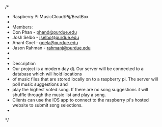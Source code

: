 /*
* Raspberry Pi MusicCloud/Pij/BeatBox
* 
* Members:
* Don Phan - phand@purdue.edu
* Josh Selbo - jselbo@purdue.edu
* Anant Goel - goela@purdue.edu
* Jason Rahman - rahmanj@purdue.edu
*
*
* Description
* Our project is a modern day dj. Our server will be connected to a database which will hold locations
* of music files that are stored locally on to a raspberry pi. The server will poll music suggestions and
* play the highest voted song. If there are no song suggestions it will shuffle through the music list and play a song.
* Clients can use the IOS app to connect to the raspberry pi's hosted website to submit song selections. 
*
*/